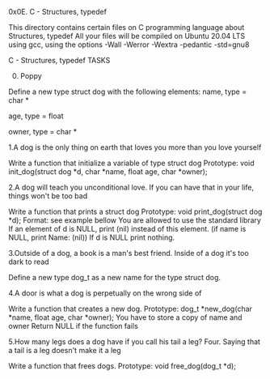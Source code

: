 0x0E. C - Structures, typedef

This directory contains certain files on C programming language about Structures, typedef
All your files will be compiled on Ubuntu 20.04 LTS using gcc, using the options -Wall -Werror -Wextra -pedantic -std=gnu8

C - Structures, typedef TASKS

0. Poppy

Define a new type struct dog with the following elements:
name, type = char *

age, type = float

owner, type = char *

1.A dog is the only thing on earth that loves you more than you love yourself

Write a function that initialize a variable of type struct dog
Prototype: void init_dog(struct dog *d, char *name, float age, char *owner);

2.A dog will teach you unconditional love. If you can have that in your life, things won't be too bad 

Write a function that prints a struct dog
Prototype: void print_dog(struct dog *d);
Format: see example bellow
You are allowed to use the standard library
If an element of d is NULL, print (nil) instead of this element. (if name is NULL, print Name: (nil))
If d is NULL print nothing.

3.Outside of a dog, a book is a man's best friend. Inside of a dog it's too dark to read

 Define a new type dog_t as a new name for the type struct dog.

4.A door is what a dog is perpetually on the wrong side of

Write a function that creates a new dog.
Prototype: dog_t *new_dog(char *name, float age, char *owner);
You have to store a copy of name and owner
Return NULL if the function fails

5.How many legs does a dog have if you call his tail a leg? Four. Saying that a tail is a leg doesn't make it a leg

Write a function that frees dogs.
Prototype: void free_dog(dog_t *d);



